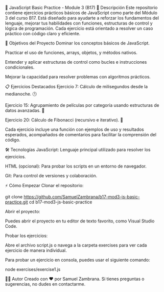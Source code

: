 📝 JavaScript Basic Practice - Module 3 (B17)
📖 Descripción
Este repositorio contiene ejercicios prácticos básicos de JavaScript como parte del Módulo 3 del curso B17. Está diseñado para ayudarte a reforzar los fundamentos del lenguaje, mejorar tus habilidades con funciones, estructuras de control y lógica de programación. Cada ejercicio está orientado a resolver un caso práctico con código claro y eficiente.

🚀 Objetivos del Proyecto
Dominar los conceptos básicos de JavaScript.

Practicar el uso de funciones, arrays, objetos, y métodos nativos.

Entender y aplicar estructuras de control como bucles e instrucciones condicionales.

Mejorar la capacidad para resolver problemas con algoritmos prácticos.

📋 Ejercicios Destacados
Ejercicio 7: Cálculo de milisegundos desde la medianoche. 🕒

Ejercicio 15: Agrupamiento de películas por categoría usando estructuras de datos avanzadas. 🎥

Ejercicio 20: Cálculo de Fibonacci (recursivo e iterativo). 🔢

Cada ejercicio incluye una función con ejemplos de uso y resultados esperados, acompañados de comentarios para facilitar la comprensión del código.

🛠️ Tecnologías
JavaScript: Lenguaje principal utilizado para resolver los ejercicios.

HTML (opcional): Para probar los scripts en un entorno de navegador.

Git: Para control de versiones y colaboración.

⚡ Cómo Empezar
Clonar el repositorio:

git clone https://github.com/SamuelZambrana/b17-mod3-js-basic-practice.git
cd b17-mod3-js-basic-practice

Abrir el proyecto:

Puedes abrir el proyecto en tu editor de texto favorito, como Visual Studio Code.

Probar los ejercicios:

Abre el archivo script.js o navega a la carpeta exercises para ver cada ejercicio de manera individual.

Para probar un ejercicio en consola, puedes usar el siguiente comando:

node exercises/exercise1.js

🧑‍💻 Autor
Creado con ❤️ por Samuel Zambrana. Si tienes preguntas o sugerencias, no dudes en contactarme.
